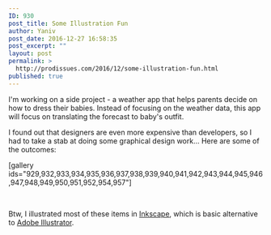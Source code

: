 ```yaml
---
ID: 930
post_title: Some Illustration Fun
author: Yaniv
post_date: 2016-12-27 16:58:35
post_excerpt: ""
layout: post
permalink: >
  http://prodissues.com/2016/12/some-illustration-fun.html
published: true
---
```

I'm working on a side project - a weather app that helps parents decide on how to dress their babies. Instead of focusing on the weather data, this app will focus on translating the forecast to baby's outfit.

I found out that designers are even more expensive than developers, so I had to take a stab at doing some graphical design work... Here are some of the outcomes:

[gallery ids="929,932,933,934,935,936,937,938,939,940,941,942,943,944,945,946,947,948,949,950,951,952,954,957"]

&nbsp;

Btw, I illustrated most of these items in <a href="https://inkscape.org">Inkscape</a>, which is basic alternative to <a href="https://www.adobe.com/products/illustrator.html">Adobe Illustrator</a>.